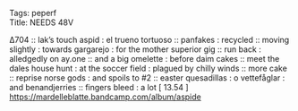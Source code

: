 Tags: peperf  
Title: NEEDS 48V
  
∆704 :: lak’s touch aspid : el trueno tortuoso :: panfakes : recycled :: moving slightly : towards gargarejo : for the mother superior gig :: run back : alledgedly on ay.one :: and a big omelette : before daim cakes :: meet the dales house hunt : at the soccer field : plagued by chilly winds :: more cake :: reprise norse gods : and spoils to  #2 :: easter quesadillas : o vettefåglar : and benandjerries :: fingers bleed : a lot
[ 13.54 ]
<https://mardelleblatte.bandcamp.com/album/aspide>
